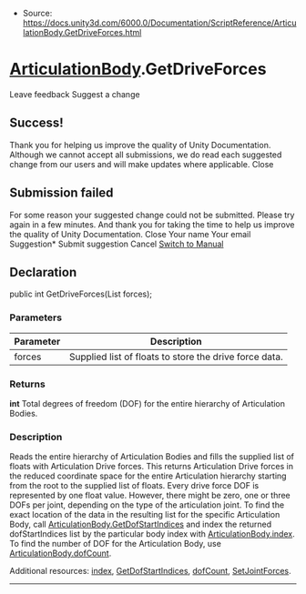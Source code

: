 * Source: https://docs.unity3d.com/6000.0/Documentation/ScriptReference/ArticulationBody.GetDriveForces.html

#  [ArticulationBody](https://docs.unity3d.com/6000.0/Documentation/ScriptReference/ArticulationBody.html).GetDriveForces
Leave feedback
Suggest a change
## Success!
Thank you for helping us improve the quality of Unity Documentation. Although we cannot accept all submissions, we do read each suggested change from our users and will make updates where applicable.
Close
## Submission failed
For some reason your suggested change could not be submitted. Please <a>try again</a> in a few minutes. And thank you for taking the time to help us improve the quality of Unity Documentation.
Close
Your name Your email Suggestion* Submit suggestion
Cancel
[Switch to Manual](https://docs.unity3d.com/6000.0/Documentation/Manual/class-ArticulationBody.html "Go to ArticulationBody Component in the Manual")
## Declaration
public int GetDriveForces(List<float> forces); 
### Parameters
Parameter | Description  
---|---  
forces | Supplied list of floats to store the drive force data.  
### Returns
**int** Total degrees of freedom (DOF) for the entire hierarchy of Articulation Bodies. 
### Description
Reads the entire hierarchy of Articulation Bodies and fills the supplied list of floats with Articulation Drive forces.
This returns Articulation Drive forces in the reduced coordinate space for the entire Articulation hierarchy starting from the root to the supplied list of floats. Every drive force DOF is represented by one float value. However, there might be zero, one or three DOFs per joint, depending on the type of the articulation joint. To find the exact location of the data in the resulting list for the specific Articulation Body, call [ArticulationBody.GetDofStartIndices](https://docs.unity3d.com/6000.0/Documentation/ScriptReference/ArticulationBody.GetDofStartIndices.html) and index the returned dofStartIndices list by the particular body index with [ArticulationBody.index](https://docs.unity3d.com/6000.0/Documentation/ScriptReference/ArticulationBody-index.html). To find the number of DOF for the Articulation Body, use [ArticulationBody.dofCount](https://docs.unity3d.com/6000.0/Documentation/ScriptReference/ArticulationBody-dofCount.html).  
  
Additional resources: [index](https://docs.unity3d.com/6000.0/Documentation/ScriptReference/ArticulationBody-index.html), [GetDofStartIndices](https://docs.unity3d.com/6000.0/Documentation/ScriptReference/ArticulationBody.GetDofStartIndices.html), [dofCount](https://docs.unity3d.com/6000.0/Documentation/ScriptReference/ArticulationBody-dofCount.html), [SetJointForces](https://docs.unity3d.com/6000.0/Documentation/ScriptReference/ArticulationBody.SetJointForces.html).
* * *
